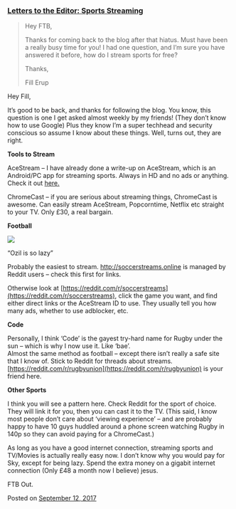
### [Letters to the Editor: Sports Streaming](https://fazthebro.com/2017/09/13/letters-to-the-editor-sports-streaming/)

> Hey FTB,
> 
> Thanks for coming back to the blog after that hiatus. Must have been a really busy time for you! I had one question, and I’m sure you have answered it before, how do I stream sports for free?
> 
> Thanks,
> 
> Fill Erup

Hey Fill,

It’s good to be back, and thanks for following the blog. You know, this question is one I get asked almost weekly by my friends! (They don’t know how to use Google) Plus they know I’m a super techhead and security conscious so assume I know about these things. Well, turns out, they are right.

**Tools to Stream**

AceStream – I have already done a write-up on AceStream, which is an Android/PC app for streaming sports. Always in HD and no ads or anything. Check it out [here.](https://fazthebro.com/2017/05/31/want-an-ace-sports-stream-try-ace-stream/)

ChromeCast – if you are serious about streaming things, ChromeCast is awesome. Can easily stream AceStream, Popcorntime, Netflix etc straight to your TV. Only £30, a real bargain.

**Football**

![](https://i.imgur.com/PIJTvO7.gif)

“Ozil is so lazy”

Probably the easiest to stream. http://soccerstreams.online is managed by Reddit users – check this first for links.

Otherwise look at [https://reddit.com/r/soccerstreams](https://reddit.com/r/soccerstreams), click the game you want, and find either direct links or the AceStream ID to use. They usually tell you how many ads, whether to use adblocker, etc.

**Code**

Personally, I think ‘Code’ is the gayest try-hard name for Rugby under the sun – which is why I now use it. Like ‘bae’.  
Almost the same method as football – except there isn’t really a safe site that I know of. Stick to Reddit for threads about streams. [https://reddit.com/r/rugbyunion](https://reddit.com/r/rugbyunion) is your friend here.

**Other Sports**

I think you will see a pattern here. Check Reddit for the sport of choice. They will link it for you, then you can cast it to the TV. (This said, I know most people don’t care about ‘viewing experience’ – and are probably happy to have 10 guys huddled around a phone screen watching Rugby in 140p so they can avoid paying for a ChromeCast.)

As long as you have a good internet connection, streaming sports and TV/Movies is actually really easy now. I don’t know why you would pay for Sky, except for being lazy. Spend the extra money on a gigabit internet connection (Only £48 a month now I believe) jesus.

FTB Out.

Posted on [September 12, 2017](https://fazthebro.com/2017/09/12/history-of-the-bullet/)
